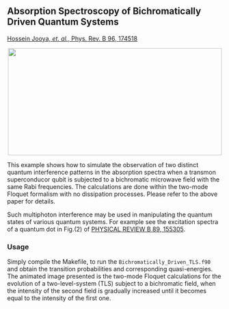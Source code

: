 ## Absorption Spectroscopy of Bichromatically Driven Quantum Systems 

[Hossein Jooya, *et. al.*, Phys. Rev. B 96, 174518](https://kuscholarworks.ku.edu/bitstream/handle/1808/27228/Pan_2017.pdf?sequence=1)

<p align="center">
<img src="https://github.com/hjooya/Chemical-Theory-and-Computation/blob/main/Bichromatically_Driven_Quantum_Systems/Bichromatic_Driven_TLS.gif" width="500" height="250"/>
</p>

This example shows how to simulate the observation of two distinct quantum interference patterns in the absorption spectra
when a transmon superconducor qubit is subjected to a bichromatic microwave field with the same Rabi frequencies. The calculations are done within the two-mode Floquet formalism with no dissipation processes. Please refer to the above paper for details.

Such multiphoton interference may be used in manipulating the quantum states of various quantum systems. For example see the excitation spectra of a quantum dot in Fig.(2) of [PHYSICAL REVIEW B 89, 155305](https://journals.aps.org/prb/abstract/10.1103/PhysRevB.89.155305).


### Usage

Simply compile the Makefile, to run the `Bichromatically_Driven_TLS.f90` and obtain the transition probabilities and corresponding quasi-energies. The animated image presented is the two-mode Floquet calculations for the evolution of a two-level-system (TLS) subject to a bichromatic field, when the intensity of the second field is gradually increased until it becomes equal to the intensity of the first one.  



